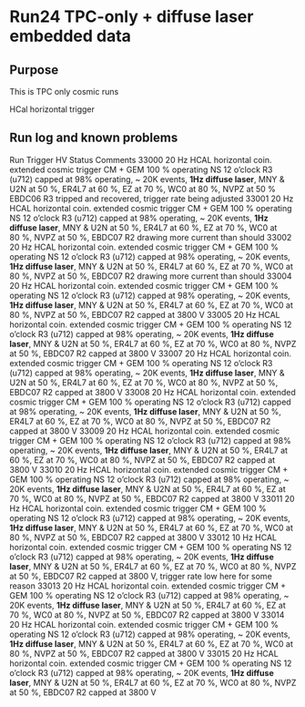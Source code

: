 # Run24 TPC-only + diffuse laser embedded data

## Purpose

This is TPC only cosmic runs

HCal horizontal trigger

## Run log and known problems

Run	Trigger	HV Status	Comments
33000	20 Hz HCAL horizontal coin. extended cosmic trigger	CM + GEM 100 % operating	NS 12 o’clock R3 (u712) capped at 98% operating, ~ 20K events, **1Hz diffuse laser**, MNY & U2N at 50 %, ER4L7 at 60 %, EZ at 70 %, WC0 at 80 %, NVPZ at 50 % EBDC06 R3 tripped and recovered, trigger rate being adjusted
33001	20 Hz HCAL horizontal coin. extended cosmic trigger	CM + GEM 100 % operating	NS 12 o’clock R3 (u712) capped at 98% operating, ~ 20K events, **1Hz diffuse laser**, MNY & U2N at 50 %, ER4L7 at 60 %, EZ at 70 %, WC0 at 80 %, NVPZ at 50 %, EBDC07 R2 drawing more current than should
33002	20 Hz HCAL horizontal coin. extended cosmic trigger	CM + GEM 100 % operating	NS 12 o’clock R3 (u712) capped at 98% operating, ~ 20K events, **1Hz diffuse laser**, MNY & U2N at 50 %, ER4L7 at 60 %, EZ at 70 %, WC0 at 80 %, NVPZ at 50 %, EBDC07 R2 drawing more current than should
33004	20 Hz HCAL horizontal coin. extended cosmic trigger	CM + GEM 100 % operating	NS 12 o’clock R3 (u712) capped at 98% operating, ~ 20K events, **1Hz diffuse laser**, MNY & U2N at 50 %, ER4L7 at 60 %, EZ at 70 %, WC0 at 80 %, NVPZ at 50 %, EBDC07 R2 capped at 3800 V
33005	20 Hz HCAL horizontal coin. extended cosmic trigger	CM + GEM 100 % operating	NS 12 o’clock R3 (u712) capped at 98% operating, ~ 20K events, **1Hz diffuse laser**, MNY & U2N at 50 %, ER4L7 at 60 %, EZ at 70 %, WC0 at 80 %, NVPZ at 50 %, EBDC07 R2 capped at 3800 V
33007	20 Hz HCAL horizontal coin. extended cosmic trigger	CM + GEM 100 % operating	NS 12 o’clock R3 (u712) capped at 98% operating, ~ 20K events, **1Hz diffuse laser**, MNY & U2N at 50 %, ER4L7 at 60 %, EZ at 70 %, WC0 at 80 %, NVPZ at 50 %, EBDC07 R2 capped at 3800 V
33008	20 Hz HCAL horizontal coin. extended cosmic trigger	CM + GEM 100 % operating	NS 12 o’clock R3 (u712) capped at 98% operating, ~ 20K events, **1Hz diffuse laser**, MNY & U2N at 50 %, ER4L7 at 60 %, EZ at 70 %, WC0 at 80 %, NVPZ at 50 %, EBDC07 R2 capped at 3800 V
33009	20 Hz HCAL horizontal coin. extended cosmic trigger	CM + GEM 100 % operating	NS 12 o’clock R3 (u712) capped at 98% operating, ~ 20K events, **1Hz diffuse laser**, MNY & U2N at 50 %, ER4L7 at 60 %, EZ at 70 %, WC0 at 80 %, NVPZ at 50 %, EBDC07 R2 capped at 3800 V
33010	20 Hz HCAL horizontal coin. extended cosmic trigger	CM + GEM 100 % operating	NS 12 o’clock R3 (u712) capped at 98% operating, ~ 20K events, **1Hz diffuse laser**, MNY & U2N at 50 %, ER4L7 at 60 %, EZ at 70 %, WC0 at 80 %, NVPZ at 50 %, EBDC07 R2 capped at 3800 V
33011	20 Hz HCAL horizontal coin. extended cosmic trigger	CM + GEM 100 % operating	NS 12 o’clock R3 (u712) capped at 98% operating, ~ 20K events, **1Hz diffuse laser**, MNY & U2N at 50 %, ER4L7 at 60 %, EZ at 70 %, WC0 at 80 %, NVPZ at 50 %, EBDC07 R2 capped at 3800 V
33012	10 Hz HCAL horizontal coin. extended cosmic trigger	CM + GEM 100 % operating	NS 12 o’clock R3 (u712) capped at 98% operating, ~ 20K events, **1Hz diffuse laser**, MNY & U2N at 50 %, ER4L7 at 60 %, EZ at 70 %, WC0 at 80 %, NVPZ at 50 %, EBDC07 R2 capped at 3800 V, trigger rate low here for some reason
33013	20 Hz HCAL horizontal coin. extended cosmic trigger	CM + GEM 100 % operating	NS 12 o’clock R3 (u712) capped at 98% operating, ~ 20K events, **1Hz diffuse laser**, MNY & U2N at 50 %, ER4L7 at 60 %, EZ at 70 %, WC0 at 80 %, NVPZ at 50 %, EBDC07 R2 capped at 3800 V
33014	20 Hz HCAL horizontal coin. extended cosmic trigger	CM + GEM 100 % operating	NS 12 o’clock R3 (u712) capped at 98% operating, ~ 20K events, **1Hz diffuse laser**, MNY & U2N at 50 %, ER4L7 at 60 %, EZ at 70 %, WC0 at 80 %, NVPZ at 50 %, EBDC07 R2 capped at 3800 V
33015	20 Hz HCAL horizontal coin. extended cosmic trigger	CM + GEM 100 % operating	NS 12 o’clock R3 (u712) capped at 98% operating, ~ 20K events, **1Hz diffuse laser**, MNY & U2N at 50 %, ER4L7 at 60 %, EZ at 70 %, WC0 at 80 %, NVPZ at 50 %, EBDC07 R2 capped at 3800 V
